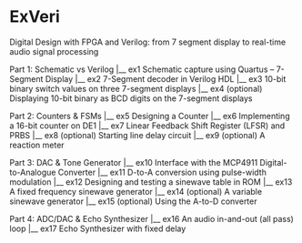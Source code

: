# ExVeri
Digital Design with FPGA and Verilog: from 7 segment display to real-time audio signal processing


Part 1: Schematic vs Verilog
  |__ ex1	Schematic	capture	using	Quartus	 – 7-Segment	Display
  |__ ex2 7-Segment	decoder	in	Verilog HDL
  |__ ex3 10-bit binary switch values on three 7-segment displays
  |__ ex4 (optional) Displaying 10-bit binary as BCD digits on the 7-segment	displays
 
Part 2: Counters & FSMs
  |__ ex5 Designing	a	Counter
  |__ ex6 Implementing a 16-bit counter	on DE1
  |__ ex7 Linear Feedback Shift Register (LFSR) and	PRBS
  |__ ex8 (optional) Starting	line delay circuit
  |__ ex9 (optional) A reaction meter
  
Part 3: DAC & Tone Generator
  |__ ex10 Interface	with the MCP4911 Digital-to-Analogue Converter
  |__ ex11 D-to-A	conversion using pulse-width modulation
  |__ ex12 Designing and testing a sinewave	table in ROM
  |__ ex13 A fixed frequency sinewave	generator
  |__ ex14 (optional) A	variable sinewave	generator
  |__ ex15 (optional) Using	the	A-to-D	converter
  
Part 4: ADC/DAC & Echo Synthesizer
  |__ ex16 An	audio	in-and-out (all	pass)	loop
  |__ ex17 Echo	Synthesizer	with fixed	delay
